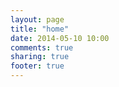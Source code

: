 ```yaml
---
layout: page
title: "home"
date: 2014-05-10 10:00
comments: true
sharing: true
footer: true
---
```

